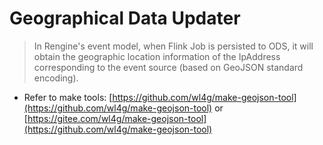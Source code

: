 # Geographical Data Updater

> In Rengine's event model, when Flink Job is persisted to ODS, it will obtain the geographic location information of the IpAddress corresponding to the event source (based on GeoJSON standard encoding).

- Refer to make tools: [https://github.com/wl4g/make-geojson-tool](https://github.com/wl4g/make-geojson-tool) or [https://gitee.com/wl4g/make-geojson-tool](https://github.com/wl4g/make-geojson-tool)
